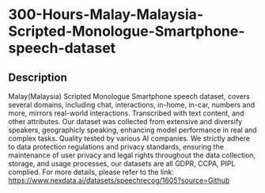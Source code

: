# 300-Hours-Malay-Malaysia-Scripted-Monologue-Smartphone-speech-dataset

## Description
Malay(Malaysia) Scripted Monologue Smartphone speech dataset, covers several domains, including chat, interactions, in-home, in-car, numbers and more, mirrors real-world interactions. Transcribed with text content, and other attributes. Our dataset was collected from extensive and diversify speakers, geographicly speaking, enhancing model performance in real and complex tasks. Quality tested by various AI companies. We strictly adhere to data protection regulations and privacy standards, ensuring the maintenance of user privacy and legal rights throughout the data collection, storage, and usage processes, our datasets are all GDPR, CCPA, PIPL complied.
For more details, please refer to the link: https://www.nexdata.ai/datasets/speechrecog/1605?source=Github























